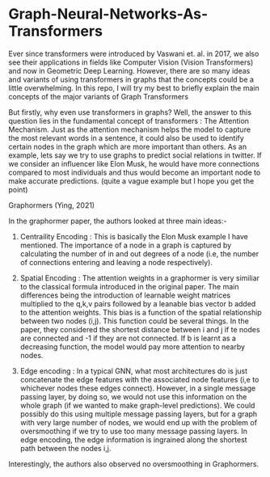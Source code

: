 # Graph-Neural-Networks-As-Transformers

Ever since transformers were introduced by Vaswani et. al. in 2017, we also see their applications in fields like Computer Vision (Vision Transformers) and now in Geometric Deep Learning. However, there are so many ideas and variants of using transformers in graphs that the concepts could be a little overwhelming. In this repo, I will try my best to briefly explain the main concepts of the major variants of Graph Transformers

But firstly, why even use transformers in graphs? Well, the answer to this question lies in the fundamental concept of transformers : The Attention Mechanism. Just as the attention mechanism helps the model to capture the most relevant words in a sentence, it could also be used to identify certain nodes in the graph which are more important than others. As an example, lets say we try to use graphs to predict social relations in twitter. If we consider an influencer like Elon Musk, he would have more connections compared to most individuals and thus would become an important node to make accurate predictions. (quite a vague example but I hope you get the point)

Graphormers (Ying, 2021)

In the graphormer paper, the authors looked at three main ideas:-

1) Centraility Encoding : This is basically the Elon Musk example I have mentioned. The importance of a node in a graph is captured by calculating the number of in and out degrees of a node (i.e, the number of connections entering and leaving a node respectively).

2) Spatial Encoding : The attention weights in a graphormer is very similiar to the classical formula introduced in the original paper. The main differences being the introduction of learnable weight matrices multiplied to the q,k,v pairs followed by a leanable bias vector b added to the attention weights. This bias is a function of the spatial relationship between two nodes (i,j). This function could be several things. In the paper, they considered the shortest distance between i and j if te nodes are connected and -1 if they are not connected. If b is learnt as a decreasing function, the model would pay more attention to nearby nodes.

3) Edge encoding : In a typical GNN, what most architectures do is just concatenate the edge features with the associated node features (i,e to whichever nodes these edges connect). However, in a single message passing layer, by doing so, we would not use this information on the whole graph (if we wanted to make graph-level predictions). We could possibly do this using multiple message passing layers, but for a graph with very large number of nodes, we would end up with the problem of oversmoothing if we try to use too many message passing layers. In edge encoding, the edge information is ingrained along the shortest path between the nodes i,j.

Interestingly, the authors also observed no oversmoothing in Graphormers.

